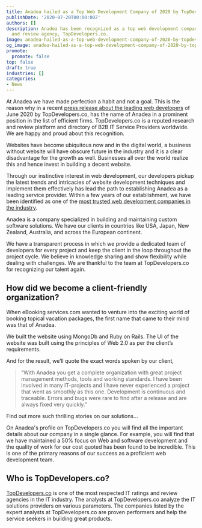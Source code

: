 ```yaml
---
title: Anadea hailed as a Top Web Development Company of 2020 by TopDevelopers.co
publishDate: '2020-07-20T00:00:00Z'
authors: []
description: Anadea has been recognized as a top web development company by a research
  and review agency, TopDevelopers.co.
image: anadea-hailed-as-a-top-web-development-company-of-2020-by-topdevelopers-co.jpg
og_image: anadea-hailed-as-a-top-web-development-company-of-2020-by-topdevelopers-co.jpg
promote:
  promote: false
top: false
draft: true
industries: []
categories:
- News
---
```


<script type="application/ld+json">
{
 "@context": "https://schema.org",
 "@type": "Article",
 "author": "TopDevelopers",
 "name": "Anadea is a Top Web Development Company of 2020 by TopDevelopers.co"
}
</script>
At Anadea we have made perfection a habit and not a goal. This is the reason why in a recent <a href="https://www.topdevelopers.co/press-releases/leading-web-development-companies-june-2020" rel="nofollow" target="_blank">press release about the leading web developers</a> of June 2020 by TopDevelopers.co, has the name of Anadea in a prominent position in the list of efficient firms. TopDevelopers.co is a reputed research and review platform and directory of B2B IT Service Providers worldwide. We are happy and proud about this recognition.

Websites have become ubiquitous now and in the digital world, a business without website will have obscure future in the industry and it is a clear disadvantage for the growth as well. Businesses all over the world realize this and hence invest in building a decent website.

Through our instinctive interest in web development, our developers pickup the latest trends and intricacies of website development techniques and implement them effectively has lead the path to establishing Anadea as a leading service provider. Within a few years of our establishment, we have been identified as one of the <a href="https://www.topdevelopers.co/directory/web-development-companies?page=2" rel="nofollow" target="_blank">most trusted web development companies in the industry</a>.

Anadea is a company specialized in building and maintaining custom software solutions. We have our clients in countries like USA, Japan, New Zealand, Australia, and across the European continent.

We have a transparent process in which we provide a dedicated team of developers for every project and keep the client in the loop throughout the project cycle. We believe in knowledge sharing and show flexibility while dealing with challenges. We are thankful to the team at TopDevelopers.co for recognizing our talent again.

## How did we become a client-friendly organization?

When eBooking services.com wanted to venture into the exciting world of booking topical vacation packages, the first name that came to their mind was that of Anadea.

We built the website using MongoDb and Ruby on Rails. The UI of the website was built using the principles of Web 2.0 as per the client’s requirements.

And for the result, we’ll quote the exact words spoken by our client,

> “With Anadea you get a complete organization with great project management methods, tools and working standards. I have been involved in many IT-projects and I have never experienced a project that went as smoothly as this one. Development is continuous and traceable. Errors and bugs were rare to find after a release and are always fixed very quickly.”

Find out more such thrilling stories on our solutions...

On Anadea's profile on TopDevelopers.co you will find all the important details about our company in a single glance. For example, you will find that we have maintained a 50% focus on Web and software development and the quality of work for our cost quoted has been found to be incredible. This is one of the primary reasons of our success as a proficient web development team.

## Who is TopDevelopers.co?

<a href="https://www.topdevelopers.co/" rel="nofollow" target="_blank">TopDevelopers.co</a> is one of the most respected IT ratings and review agencies in the IT industry. The analysts at TopDevelopers.co analyze the IT solutions providers on various parameters. The companies listed by the expert analysts at TopDevelopers.co are proven performers and help the service seekers in building great products.
